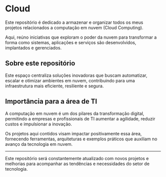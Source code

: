 # Cloud

Este repositório é dedicado a armazenar e organizar todos os meus projetos relacionados a computação em nuvem (Cloud Computing).

Aqui, reúno iniciativas que exploram o poder da nuvem para transformar a forma como sistemas, aplicações e serviços são desenvolvidos, implantados e gerenciados.

## Sobre este repositório

Este espaço centraliza soluções inovadoras que buscam automatizar, escalar e otimizar ambientes em nuvem, contribuindo para uma infraestrutura mais eficiente, resiliente e segura.

## Importância para a área de TI

A computação em nuvem é um dos pilares da transformação digital, permitindo a empresas e profissionais de TI aumentar a agilidade, reduzir custos e impulsionar a inovação.

Os projetos aqui contidos visam impactar positivamente essa área, fornecendo ferramentas, arquiteturas e exemplos práticos que auxiliam no avanço da tecnologia em nuvem.

---

Este repositório será constantemente atualizado com novos projetos e melhorias para acompanhar as tendências e necessidades do setor de tecnologia.


 
 
